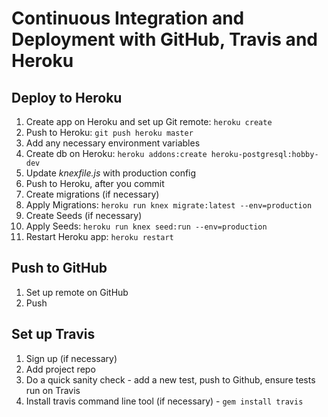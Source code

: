 # Continuous Integration and Deployment with GitHub, Travis and Heroku

## Deploy to Heroku

1. Create app on Heroku and set up Git remote: `heroku create`
1. Push to Heroku: `git push heroku master`
1. Add any necessary environment variables
1. Create db on Heroku: `heroku addons:create heroku-postgresql:hobby-dev`
1. Update *knexfile.js* with production config
1. Push to Heroku, after you commit
1. Create migrations (if necessary)
1. Apply Migrations: `heroku run knex migrate:latest --env=production`
1. Create Seeds (if necessary)
1. Apply Seeds: `heroku run knex seed:run --env=production`
1. Restart Heroku app: `heroku restart`

## Push to GitHub

1. Set up remote on GitHub
1. Push

## Set up Travis

1. Sign up (if necessary)
1. Add project repo
1. Do a quick sanity check - add a new test, push to Github, ensure tests run on Travis
1. Install travis command line tool (if necessary) - `gem install travis`
